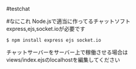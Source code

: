 #testchat
  
  
#なにこれ
Node.jsで適当に作ってるチャットソフト  
express,ejs,socket.ioが必要です  
``` shell
$ npm install express ejs socket.io
```
チャットサーバーをサーバー上で稼働させる場合は  
views/index.ejsのlocalhostを編集してください  
